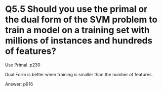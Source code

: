 # Q5.5 Should you use the primal or the dual form of the SVM problem to train a model on a training set with millions of instances and hundreds of features?

Use Primal. p230

Dual Form is better when training is smaller than the number of features.

Answer: p916
